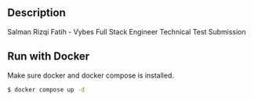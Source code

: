 ## Description

Salman Rizqi Fatih - Vybes Full Stack Engineer Technical Test Submission

## Run with Docker

Make sure docker and docker compose is installed.

```bash
$ docker compose up -d
```
